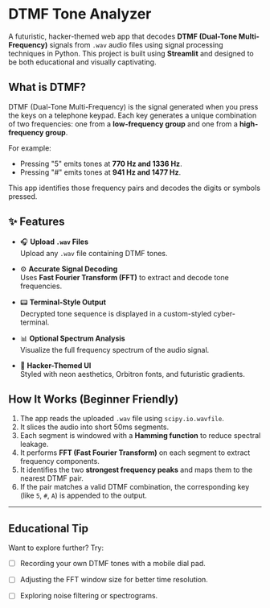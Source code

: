 # DTMF Tone Analyzer

A futuristic, hacker-themed web app that decodes **DTMF (Dual-Tone Multi-Frequency)** signals from `.wav` audio files using signal processing techniques in Python. This project is built using **Streamlit** and designed to be both educational and visually captivating.


##  What is DTMF?

DTMF (Dual-Tone Multi-Frequency) is the signal generated when you press the keys on a telephone keypad. Each key generates a unique combination of two frequencies: one from a **low-frequency group** and one from a **high-frequency group**.

For example:
- Pressing "5" emits tones at **770 Hz and 1336 Hz**.
- Pressing "#" emits tones at **941 Hz and 1477 Hz**.

This app identifies those frequency pairs and decodes the digits or symbols pressed.


## ✨ Features

- 🎧 **Upload `.wav` Files**  
  Upload any `.wav` file containing DTMF tones.

- ⚙️ **Accurate Signal Decoding**  
  Uses **Fast Fourier Transform (FFT)** to extract and decode tone frequencies.

- 📟 **Terminal-Style Output**  
  Decrypted tone sequence is displayed in a custom-styled cyber-terminal.

- 📊 **Optional Spectrum Analysis**  
  Visualize the full frequency spectrum of the audio signal.

- 🎨 **Hacker-Themed UI**  
  Styled with neon aesthetics, Orbitron fonts, and futuristic gradients.


##  How It Works (Beginner Friendly)

1. The app reads the uploaded `.wav` file using `scipy.io.wavfile`.
2. It slices the audio into short 50ms segments.
3. Each segment is windowed with a **Hamming function** to reduce spectral leakage.
4. It performs **FFT (Fast Fourier Transform)** on each segment to extract frequency components.
5. It identifies the two **strongest frequency peaks** and maps them to the nearest DTMF pair.
6. If the pair matches a valid DTMF combination, the corresponding key (like `5`, `#`, `A`) is appended to the output.

---

## Educational Tip

Want to explore further? Try:
- [ ] Recording your own DTMF tones with a mobile dial pad.

- [ ] Adjusting the FFT window size for better time resolution.

- [ ] Exploring noise filtering or spectrograms.
